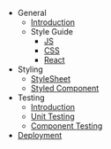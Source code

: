 - General
  - [Introduction](/)
  - Style Guide
    - [JS](general/js-standard.md)
    - [CSS](general/css-standard.md)
    - [React](general/react-standard.md)
- Styling
  - [StyleSheet](styling/stylesheet.md)
  - [Styled Component](styling/styled-component.md)
- Testing
  - [Introduction](testing/index.md)
  - [Unit Testing](testing/unit-testing.md)
  - [Component Testing](testing/component-testing.md)
- [Deployment](deployment/index.md)
